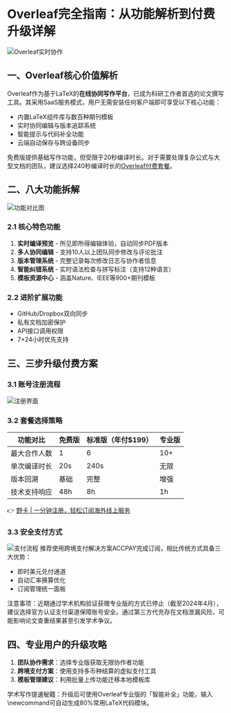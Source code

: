 # Overleaf完全指南：从功能解析到付费升级详解

![Overleaf实时协作](https://bbtdd.com/wp-content/uploads/img/5238122254187.webp)

## 一、Overleaf核心价值解析
Overleaf作为基于LaTeX的**在线协同写作平台**，已成为科研工作者首选的论文撰写工具。其采用SaaS服务模式，用户无需安装任何客户端即可享受以下核心功能：
- 内置LaTeX组件库与数百种期刊模板
- 实时协同编辑与版本追踪系统
- 智能提示与代码补全功能
- 云端自动保存与跨设备同步

免费版提供基础写作功能，但受限于20秒编译时长。对于需要处理复杂公式与大型文档的团队，建议选择240秒编译时长的[Overleaf付费套餐](#三、三步升级付费方案)。

## 二、八大功能拆解
![功能对比图](https://bbtdd.com/wp-content/uploads/img/190280722800.webp)

### 2.1 核心特色功能
1. **实时编译预览** - 所见即所得编辑体验，自动同步PDF版本
2. **多人协同编辑** - 支持10人以上团队同步修改与评论批注
3. **版本管理系统** - 完整记录每次修改日志与协作者信息
4. **智能纠错系统** - 实时语法检查与拼写标注（支持12种语言）
5. **模板资源中心** - 涵盖Nature、IEEE等900+期刊模板

### 2.2 进阶扩展功能
- GitHub/Dropbox双向同步
- 私有文档加密保护
- API接口调用权限
- 7×24小时优先支持

## 三、三步升级付费方案
### 3.1 账号注册流程
![注册界面](https://bbtdd.com/wp-content/uploads/img/5136766519987000.webp)

### 3.2 套餐选择策略
| 功能对比        | 免费版 | 标准版（年付$199） | 专业版 |
|----------------|-------|-------------------|-------|
| 最大合作人数    | 1     | 6                 | 10+   |
| 单次编译时长    | 20s  | 240s             | 无限   |
| 版本回溯        | 基础  | 完整              | 增强   |
| 技术支持响应    | 48h   | 8h               | 1h    |

👉 [野卡 | 一分钟注册，轻松订阅海外线上服务](https://bbtdd.com/yeka)

### 3.3 安全支付方式
![支付流程](https://bbtdd.com/wp-content/uploads/img/88876943929388.webp)
推荐使用跨境支付解决方案ACCPAY完成订阅，相比传统方式具备三大优势：
- 即时美元兑付通道
- 自动汇率换算优化
- 订阅管理统一面板

注意事项：近期通过学术机构验证获赠专业版的方式已停止（截至2024年4月），建议选择官方认证支付渠道保障账号安全。通过第三方代充存在文档泄漏风险，可能影响论文查重结果甚至引发学术争议。

## 四、专业用户的升级攻略
1. **团队协作需求**：选择专业版获取无限协作者功能
2. **跨境支付方案**：使用支持多币种结算的虚拟支付工具
3. **模板管理建议**：利用批量上传功能迁移本地模板库

学术写作提速秘籍：升级后可使用Overleaf专业版的「智能补全」功能，输入\newcommand可自动生成80%常用LaTeX代码模块。